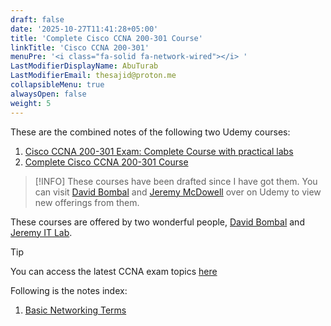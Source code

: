 ```yaml
---
draft: false
date: '2025-10-27T11:41:28+05:00'
title: 'Complete Cisco CCNA 200-301 Course'
linkTitle: 'Cisco CCNA 200-301'
menuPre: '<i class="fa-solid fa-network-wired"></i> '
LastModifierDisplayName: AbuTurab
LastModifierEmail: thesajid@proton.me
collapsibleMenu: true
alwaysOpen: false
weight: 5
---
```


These are the combined notes of the following two Udemy courses:
1. [Cisco CCNA 200-301 Exam: Complete Course with practical labs](https://www.udemy.com/share/107WPG3@GS7iXNxlLuMgwnYDstoYq0X8tZbiPu24Jgjx9W_8RQo1FHJHxi9g5zflMjoOBdhbJw==/)
2. [Complete Cisco CCNA 200-301 Course](https://www.udemy.com/share/10bruZ3@LUyNAnoGpoErkeUc4UEnOC9pf7ATEXgDUEwlMTocz8b0rWglouq99o2Awg_mxVgrng==/)

> [!INFO]
> These courses have been drafted since I have got them. You can visit [David Bombal](https://www.udemy.com/user/davidbombal/) and [Jeremy McDowell](https://www.udemy.com/user/jeremy-mcdowell/) over on Udemy to view new offerings from them.

These courses are offered by two wonderful people, [David Bombal](https://www.youtube.com/@davidbombal) and [Jeremy IT Lab](https://www.youtube.com/@JeremysITLab).

> [!TIP]
> You can access the latest CCNA exam topics [here](https://learningnetwork.cisco.com/s/ccna-exam-topics)

Following is the notes index:

1. [Basic Networking Terms](cybersecurity-and-networks/cisco-ccna-200-301-exam/basic-networking-terms/)
